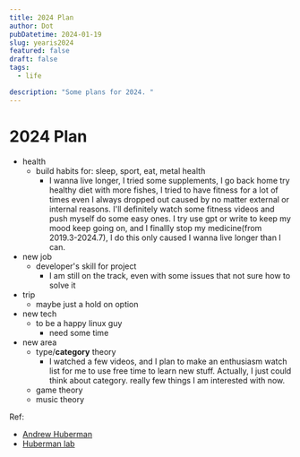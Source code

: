 ```yaml
---
title: 2024 Plan
author: Dot
pubDatetime: 2024-01-19
slug: yearis2024
featured: false
draft: false
tags:
  - life

description: "Some plans for 2024. "
---
```


# 2024 Plan

- health
  - build habits for: sleep, sport, eat, metal health
    - I wanna live longer, I tried some supplements, I go back home try healthy diet with more fishes, I tried to have fitness for a lot of times even I always dropped out caused by no matter external or internal reasons. I'll definitely watch some fitness videos and push myself do some easy ones. I try use gpt or write to keep my mood keep going on, and I finallly stop my medicine(from 2019.3-2024.7), I do this only caused I wanna live longer than I can.
- new job
  - developer's skill for project
    - I am still on the track, even with some issues that not sure how to solve it
- trip
  - maybe just a hold on option
- new tech
  - to be a happy linux guy
    - need some time
- new area
  - type/**category** theory
    - I watched a few videos, and I plan to make an enthusiasm watch list for me to use free time to learn new stuff. Actually, I just could think about category. really few things I am interested with now.
  - game theory
  - music theory

Ref:

- [Andrew Huberman](https://podcastdisclosed.com/author/huberman-lab-andrew-huberman/)
- [Huberman lab](https://www.hubermanlab.com/topics)
